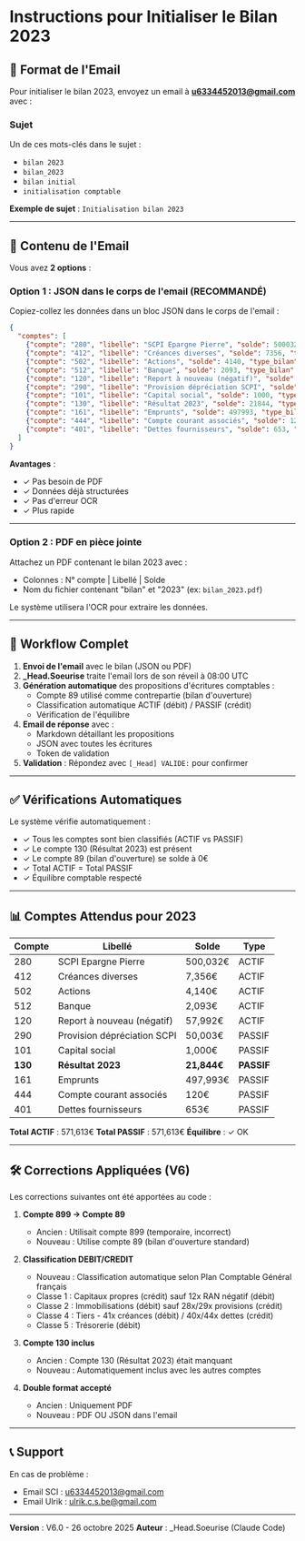 # Instructions pour Initialiser le Bilan 2023

## 📧 Format de l'Email

Pour initialiser le bilan 2023, envoyez un email à **u6334452013@gmail.com** avec :

### Sujet
Un de ces mots-clés dans le sujet :
- `bilan 2023`
- `bilan_2023`
- `bilan initial`
- `initialisation comptable`

**Exemple de sujet** : `Initialisation bilan 2023`

---

## 📝 Contenu de l'Email

Vous avez **2 options** :

### Option 1 : JSON dans le corps de l'email (RECOMMANDÉ)

Copiez-collez les données dans un bloc JSON dans le corps de l'email :

```json
{
  "comptes": [
    {"compte": "280", "libelle": "SCPI Epargne Pierre", "solde": 500032, "type_bilan": "ACTIF"},
    {"compte": "412", "libelle": "Créances diverses", "solde": 7356, "type_bilan": "ACTIF"},
    {"compte": "502", "libelle": "Actions", "solde": 4140, "type_bilan": "ACTIF"},
    {"compte": "512", "libelle": "Banque", "solde": 2093, "type_bilan": "ACTIF"},
    {"compte": "120", "libelle": "Report à nouveau (négatif)", "solde": 57992, "type_bilan": "ACTIF"},
    {"compte": "290", "libelle": "Provision dépréciation SCPI", "solde": 50003, "type_bilan": "PASSIF"},
    {"compte": "101", "libelle": "Capital social", "solde": 1000, "type_bilan": "PASSIF"},
    {"compte": "130", "libelle": "Résultat 2023", "solde": 21844, "type_bilan": "PASSIF"},
    {"compte": "161", "libelle": "Emprunts", "solde": 497993, "type_bilan": "PASSIF"},
    {"compte": "444", "libelle": "Compte courant associés", "solde": 120, "type_bilan": "PASSIF"},
    {"compte": "401", "libelle": "Dettes fournisseurs", "solde": 653, "type_bilan": "PASSIF"}
  ]
}
```

**Avantages** :
- ✓ Pas besoin de PDF
- ✓ Données déjà structurées
- ✓ Pas d'erreur OCR
- ✓ Plus rapide

---

### Option 2 : PDF en pièce jointe

Attachez un PDF contenant le bilan 2023 avec :
- Colonnes : N° compte | Libellé | Solde
- Nom du fichier contenant "bilan" et "2023" (ex: `bilan_2023.pdf`)

Le système utilisera l'OCR pour extraire les données.

---

## 🔄 Workflow Complet

1. **Envoi de l'email** avec le bilan (JSON ou PDF)
2. **_Head.Soeurise** traite l'email lors de son réveil à 08:00 UTC
3. **Génération automatique** des propositions d'écritures comptables :
   - Compte 89 utilisé comme contrepartie (bilan d'ouverture)
   - Classification automatique ACTIF (débit) / PASSIF (crédit)
   - Vérification de l'équilibre
4. **Email de réponse** avec :
   - Markdown détaillant les propositions
   - JSON avec toutes les écritures
   - Token de validation
5. **Validation** : Répondez avec `[_Head] VALIDE:` pour confirmer

---

## ✅ Vérifications Automatiques

Le système vérifie automatiquement :
- ✓ Tous les comptes sont bien classifiés (ACTIF vs PASSIF)
- ✓ Le compte 130 (Résultat 2023) est présent
- ✓ Le compte 89 (bilan d'ouverture) se solde à 0€
- ✓ Total ACTIF = Total PASSIF
- ✓ Équilibre comptable respecté

---

## 📊 Comptes Attendus pour 2023

| Compte | Libellé | Solde | Type |
|--------|---------|-------|------|
| 280 | SCPI Epargne Pierre | 500,032€ | ACTIF |
| 412 | Créances diverses | 7,356€ | ACTIF |
| 502 | Actions | 4,140€ | ACTIF |
| 512 | Banque | 2,093€ | ACTIF |
| 120 | Report à nouveau (négatif) | 57,992€ | ACTIF |
| 290 | Provision dépréciation SCPI | 50,003€ | PASSIF |
| 101 | Capital social | 1,000€ | PASSIF |
| **130** | **Résultat 2023** | **21,844€** | **PASSIF** |
| 161 | Emprunts | 497,993€ | PASSIF |
| 444 | Compte courant associés | 120€ | PASSIF |
| 401 | Dettes fournisseurs | 653€ | PASSIF |

**Total ACTIF** : 571,613€
**Total PASSIF** : 571,613€
**Équilibre** : ✓ OK

---

## 🛠️ Corrections Appliquées (V6)

Les corrections suivantes ont été apportées au code :

1. **Compte 899 → Compte 89**
   - Ancien : Utilisait compte 899 (temporaire, incorrect)
   - Nouveau : Utilise compte 89 (bilan d'ouverture standard)

2. **Classification DEBIT/CREDIT**
   - Nouveau : Classification automatique selon Plan Comptable Général français
   - Classe 1 : Capitaux propres (crédit) sauf 12x RAN négatif (débit)
   - Classe 2 : Immobilisations (débit) sauf 28x/29x provisions (crédit)
   - Classe 4 : Tiers - 41x créances (débit) / 40x/44x dettes (crédit)
   - Classe 5 : Trésorerie (débit)

3. **Compte 130 inclus**
   - Ancien : Compte 130 (Résultat 2023) était manquant
   - Nouveau : Automatiquement inclus avec les autres comptes

4. **Double format accepté**
   - Ancien : Uniquement PDF
   - Nouveau : PDF OU JSON dans l'email

---

## 📞 Support

En cas de problème :
- Email SCI : u6334452013@gmail.com
- Email Ulrik : ulrik.c.s.be@gmail.com

---

**Version** : V6.0 - 26 octobre 2025
**Auteur** : _Head.Soeurise (Claude Code)

